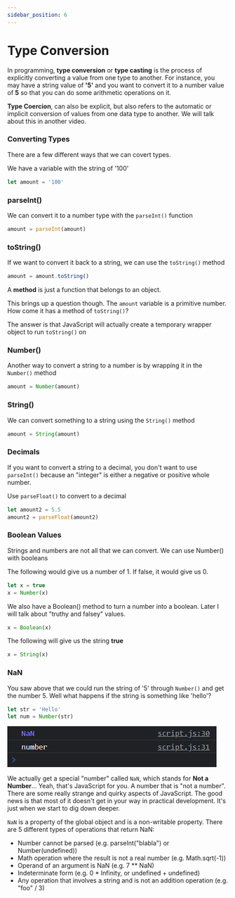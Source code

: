 ```yaml
---
sidebar_position: 6
---
```


# Type Conversion

In programming, **type conversion** or **type casting** is the process of explicitly converting a value from one type to another. For instance, you may have a string value of **'5'** and you want to convert it to a number value of **5** so that you can do some arithmetic operations on it.

**Type Coercion**, can also be explicit, but also refers to the automatic or implicit conversion of values from one data type to another. We will talk about this in another video.

### Converting Types

There are a few different ways that we can covert types.

We have a variable with the string of '100'

```js
let amount = '100'
```

### parseInt()

We can convert it to a number type with the `parseInt()` function

```js
amount = parseInt(amount)
```

### toString()

If we want to convert it back to a string, we can use the `toString()` method

```js
amount = amount.toString()
```

A **method** is just a function that belongs to an object.

This brings up a question though. The `amount` variable is a primitive number. How come it has a method of `toString()`?

The answer is that JavaScript will actually create a temporary wrapper object to run `toString()` on

### Number()

Another way to convert a string to a number is by wrapping it in the `Number()` method

```js
amount = Number(amount)
```

### String()

We can convert something to a string using the `String()` method

```js
amount = String(amount)
```

### Decimals

If you want to convert a string to a decimal, you don't want to use `parseInt()` because an "integer" is either a negative or positive whole number.

Use `parseFloat()` to convert to a decimal

```js
let amount2 = 5.5
amount2 = parseFloat(amount2)
```

### Boolean Values

Strings and numbers are not all that we can convert. We can use Number() with booleans

The following would give us a number of 1. If false, it would give us 0.

```js
let x = true
x = Number(x)
```

We also have a Boolean() method to turn a number into a boolean. Later I will talk about "truthy and falsey" values.

```js
x = Boolean(x)
```

The following will give us the string **true**

```js
x = String(x)
```

### NaN

You saw above that we could run the string of '5' through `Number()` and get the number 5. Well what happens if the string is something like 'hello'?

```js
let str = 'Hello'
let num = Number(str)
```

![nan](images/nan.png)

We actually get a special "number" called `NaN`, which stands for **Not a Number**... Yeah, that's JavaScript for you. A number that is "not a number". There are some really strange and quirky aspects of JavaScript. The good news is that most of it doesn't get in your way in practical development. It's just when we start to dig down deeper.

`NaN` is a property of the global object and is a non-writable property. There are 5 different types of operations that return NaN:

- Number cannot be parsed (e.g. parseInt("blabla") or Number(undefined))
- Math operation where the result is not a real number (e.g. Math.sqrt(-1))
- Operand of an argument is NaN (e.g. 7 \*\* NaN)
- Indeterminate form (e.g. 0 \* Infinity, or undefined + undefined)
- Any operation that involves a string and is not an addition operation (e.g. "foo" / 3)
